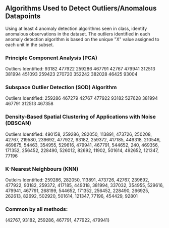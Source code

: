 ## Algorithms Used to Detect Outliers/Anomalous Datapoints

Using at least 4 anomaly detection algorithms seen in class, identify anomalous observations in the dataset. 
The outliers identified in each anomaly detection algorithm is based on the unique "X" value assigned to each unit in the subset.


### Principle Component Analysis (PCA)
Outliers Identified:
93182
477922
259286
467791
42767
479941
312513
381994
451093
259423
270720
352242
382028
46425
93004

### Subspace Outlier Detection (SOD) Algorithm
Outliers Identified:
259286
467279
42767
477922
93182
527628
381994
467791
312513
467358

### Density-Based Spatial Clustering of Applications with Noise (DBSCAN)
Outliers Identified:
490158, 259286, 282050, 113891, 473726, 250208, 42767, 219580, 239692, 477922, 93182, 259372, 417185, 449318, 210546, 469875, 54463, 354955, 529616, 479941, 467791, 544652, 240, 469356, 171352, 256452, 228490, 526012, 82692, 11902, 501614, 492652, 121347, 77196

### K-Nearest Neighbours (KNN)
Outleirs Identified:
259286, 282050, 113891, 473726, 42767, 239692, 477922, 93182, 259372, 417185, 449318, 381994, 337032, 354955, 529616, 479941, 467791, 268199, 544652, 171352, 256452, 228490, 266925, 262613, 82692, 502920, 501614, 121347, 77196, 454429, 92801

### Common by all methods:
{42767, 93182, 259286, 467791, 477922, 479941}
